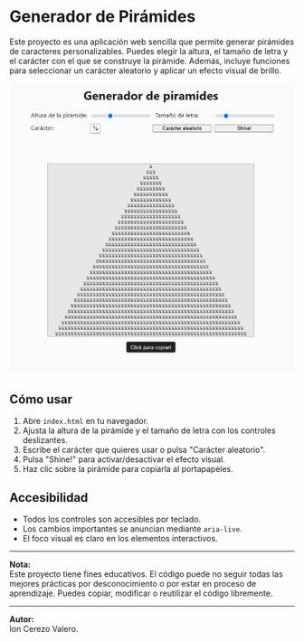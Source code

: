 # Generador de Pirámides

Este proyecto es una aplicación web sencilla que permite generar pirámides de caracteres personalizables. Puedes elegir la altura, el tamaño de letra y el carácter con el que se construye la pirámide. Además, incluye funciones para seleccionar un carácter aleatorio y aplicar un efecto visual de brillo.

![Captura de pantalla de la app en funcionamiento](https://github.com/ioncerezo/generador-piramides/blob/main/images/screenshot.png "Captura de pantalla")
## Cómo usar

1. Abre `index.html` en tu navegador.
2. Ajusta la altura de la pirámide y el tamaño de letra con los controles deslizantes.
3. Escribe el carácter que quieres usar o pulsa "Carácter aleatorio".
4. Pulsa "Shine!" para activar/desactivar el efecto visual.
5. Haz clic sobre la pirámide para copiarla al portapapeles.

## Accesibilidad

- Todos los controles son accesibles por teclado.
- Los cambios importantes se anuncian mediante `aria-live`.
- El foco visual es claro en los elementos interactivos.

---

**Nota:**  
Este proyecto tiene fines educativos. El código puede no seguir todas las mejores prácticas por desconocimiento o por estar en proceso de aprendizaje. Puedes copiar, modificar o reutilizar el código libremente.

---

**Autor:**  
Ion Cerezo Valero.
